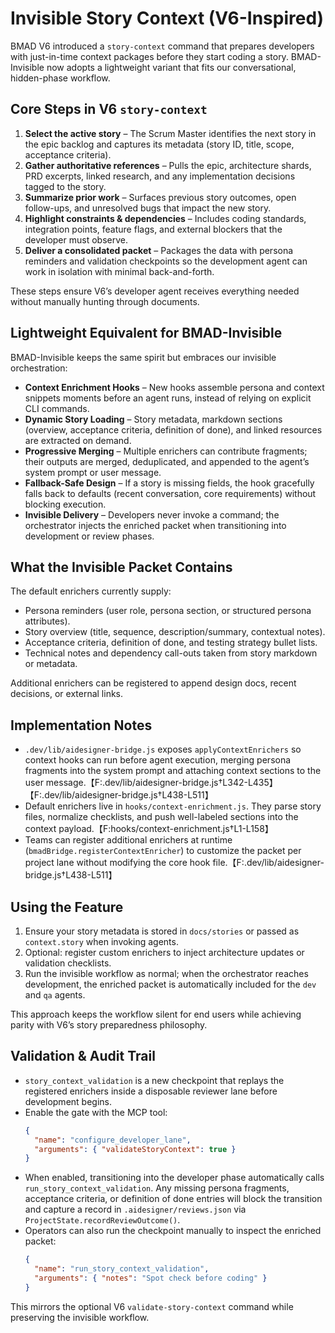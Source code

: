 # Invisible Story Context (V6-Inspired)

BMAD V6 introduced a `story-context` command that prepares developers with just-in-time context packages before they start coding a story. BMAD-Invisible now adopts a lightweight variant that fits our conversational, hidden-phase workflow.

## Core Steps in V6 `story-context`

1. **Select the active story** – The Scrum Master identifies the next story in the epic backlog and captures its metadata (story ID, title, scope, acceptance criteria).
2. **Gather authoritative references** – Pulls the epic, architecture shards, PRD excerpts, linked research, and any implementation decisions tagged to the story.
3. **Summarize prior work** – Surfaces previous story outcomes, open follow-ups, and unresolved bugs that impact the new story.
4. **Highlight constraints & dependencies** – Includes coding standards, integration points, feature flags, and external blockers that the developer must observe.
5. **Deliver a consolidated packet** – Packages the data with persona reminders and validation checkpoints so the development agent can work in isolation with minimal back-and-forth.

These steps ensure V6’s developer agent receives everything needed without manually hunting through documents.

## Lightweight Equivalent for BMAD-Invisible

BMAD-Invisible keeps the same spirit but embraces our invisible orchestration:

- **Context Enrichment Hooks** – New hooks assemble persona and context snippets moments before an agent runs, instead of relying on explicit CLI commands.
- **Dynamic Story Loading** – Story metadata, markdown sections (overview, acceptance criteria, definition of done), and linked resources are extracted on demand.
- **Progressive Merging** – Multiple enrichers can contribute fragments; their outputs are merged, deduplicated, and appended to the agent’s system prompt or user message.
- **Fallback-Safe Design** – If a story is missing fields, the hook gracefully falls back to defaults (recent conversation, core requirements) without blocking execution.
- **Invisible Delivery** – Developers never invoke a command; the orchestrator injects the enriched packet when transitioning into development or review phases.

## What the Invisible Packet Contains

The default enrichers currently supply:

- Persona reminders (user role, persona section, or structured persona attributes).
- Story overview (title, sequence, description/summary, contextual notes).
- Acceptance criteria, definition of done, and testing strategy bullet lists.
- Technical notes and dependency call-outs taken from story markdown or metadata.

Additional enrichers can be registered to append design docs, recent decisions, or external links.

## Implementation Notes

- `.dev/lib/aidesigner-bridge.js` exposes `applyContextEnrichers` so context hooks can run before agent execution, merging persona fragments into the system prompt and attaching context sections to the user message.【F:.dev/lib/aidesigner-bridge.js†L342-L435】【F:.dev/lib/aidesigner-bridge.js†L438-L511】
- Default enrichers live in `hooks/context-enrichment.js`. They parse story files, normalize checklists, and push well-labeled sections into the context payload.【F:hooks/context-enrichment.js†L1-L158】
- Teams can register additional enrichers at runtime (`bmadBridge.registerContextEnricher`) to customize the packet per project lane without modifying the core hook file.【F:.dev/lib/aidesigner-bridge.js†L438-L511】

## Using the Feature

1. Ensure your story metadata is stored in `docs/stories` or passed as `context.story` when invoking agents.
2. Optional: register custom enrichers to inject architecture updates or validation checklists.
3. Run the invisible workflow as normal; when the orchestrator reaches development, the enriched packet is automatically included for the `dev` and `qa` agents.

This approach keeps the workflow silent for end users while achieving parity with V6’s story preparedness philosophy.

## Validation & Audit Trail

- `story_context_validation` is a new checkpoint that replays the registered enrichers inside a disposable reviewer lane before development begins.
- Enable the gate with the MCP tool:
  ```json
  {
    "name": "configure_developer_lane",
    "arguments": { "validateStoryContext": true }
  }
  ```
- When enabled, transitioning into the developer phase automatically calls `run_story_context_validation`. Any missing persona fragments, acceptance criteria, or definition of done entries will block the transition and capture a record in `.aidesigner/reviews.json` via `ProjectState.recordReviewOutcome()`.
- Operators can also run the checkpoint manually to inspect the enriched packet:
  ```json
  {
    "name": "run_story_context_validation",
    "arguments": { "notes": "Spot check before coding" }
  }
  ```

This mirrors the optional V6 `validate-story-context` command while preserving the invisible workflow.
